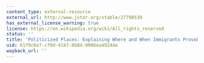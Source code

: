 ```yaml
---
content_type: external-resource
external_url: http://www.jstor.org/stable/27798539
has_external_license_warning: true
license: https://en.wikipedia.org/wiki/All_rights_reserved
status: ''
title: 'Politicized Places: Explaining Where and When Immigrants Provoke Local Opposition'
uid: b1f9c6e7-cf0d-4147-8b8d-0006ea49244a
wayback_url: ''
---
```

